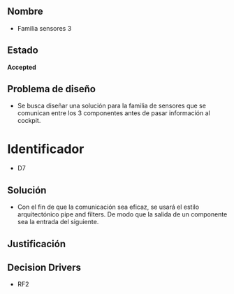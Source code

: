 ## Nombre
* Familia sensores 3 

## Estado

**Accepted**

## Problema de diseño 

* Se busca diseñar una solución para la familia de sensores que se comunican entre los 3 componentes antes de pasar información al cockpit.

# Identificador 

* D7

## Solución 
* Con el fin de que la comunicación sea eficaz, se usará el estilo arquitectónico pipe and filters. De modo que la salida de un componente sea la entrada del siguiente.

## Justificación 

## Decision Drivers
* RF2
